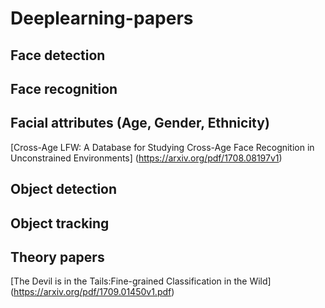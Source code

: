 # Deeplearning-papers

## Face detection 

## Face recognition

## Facial attributes (Age, Gender, Ethnicity)
[Cross-Age LFW: A Database for Studying Cross-Age Face Recognition in Unconstrained Environments] (https://arxiv.org/pdf/1708.08197v1)

## Object detection

## Object tracking

## Theory papers
[The Devil is in the Tails:Fine-grained Classification in the Wild] (https://arxiv.org/pdf/1709.01450v1.pdf)
